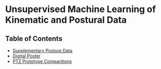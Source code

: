 # Unsupervised Machine Learning of Kinematic and Postural Data
## Table of Contents

- [Supplementary Posture Data](supplementary-data.md)
- [Digital Poster](Digital_poster.png)
- [PTZ Prototype Comparitions](ptz-comparisons.md)

